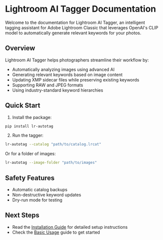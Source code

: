 # Lightroom AI Tagger Documentation

Welcome to the documentation for Lightroom AI Tagger, an intelligent tagging assistant for Adobe Lightroom Classic that leverages OpenAI's CLIP model to automatically generate relevant keywords for your photos.

## Overview

Lightroom AI Tagger helps photographers streamline their workflow by:

- Automatically analyzing images using advanced AI
- Generating relevant keywords based on image content
- Updating XMP sidecar files while preserving existing keywords
- Supporting RAW and JPEG formats
- Using industry-standard keyword hierarchies

## Quick Start

1. Install the package:
```bash
pip install lr-autotag
```

2. Run the tagger:
```bash
lr-autotag --catalog "path/to/catalog.lrcat"
```

Or for a folder of images:
```bash
lr-autotag --image-folder "path/to/images"
```

## Safety Features

- Automatic catalog backups
- Non-destructive keyword updates
- Dry-run mode for testing

## Next Steps

- Read the [Installation Guide](getting-started/installation.md) for detailed setup instructions
- Check the [Basic Usage](getting-started/basic-usage.md) guide to get started
